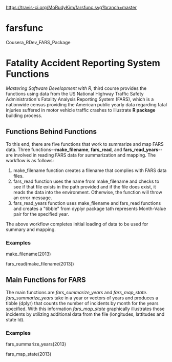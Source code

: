 https://travis-ci.org/MoRudyKim/farsfunc.svg?branch=master

# farsfunc
Cousera_RDev_FARS_Package

# Fatality Accident Reporting System Functions

*Mastering Software Development with R*, third course provides the functions using data from the US National Highway Traffic Safety Administration's Fatality Analysis Reporting System (FARS), which is a nationwide census providing the American public yearly data regarding fatal injuries suffered in motor vehicle traffic crashes to illustrate **R package** building process. 

## Functions Behind Functions

To this end, there are five functions that work to summarize and map FARS data. Three functions--**make_filename**, **fars_read**, and **fars_read_years**--are involved in reading FARS data for summarization and mapping. The workflow is as follows:

1. make_filename function creates a filename that complies with FARS data files.
2. fars_read function uses the name from make_filename and checks to see if that file exists in the path provided and if the file does exist, it reads the data into the environment. Otherwise, the function will throw an error message.
3. fars_read_years function uses make_filename and fars_read functions and creates a "tibble" from dyplyr package tath represents Month-Value pair for the specified year.

The above workflow completes initial loading of data to be used for summary and mapping.

### Examples
make_filename(2013)

fars_read(make_filename(2013))


## Main Functions for FARS 

The main functions are *fars_summarize_years* and *fars_map_state*. *fars_summarize_years* take in a year or vectors of years and produces a tibble (dplyr) that counts the number of incidents by month for the years specified. With this information *fars_map_state* graphically illustrates those incidents by utilizing additional data from the file (longitudes, lattitudes and state Id).

### Examples
fars_summarize_years(2013)

fars_map_state(2013)
